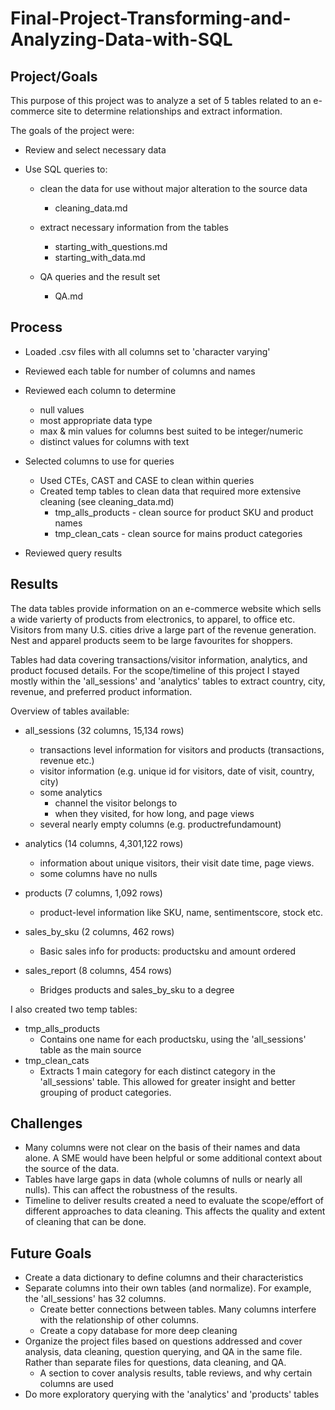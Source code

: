 # Final-Project-Transforming-and-Analyzing-Data-with-SQL

## Project/Goals
This purpose of this project was to analyze a set of 5 tables related to an e-commerce site to determine relationships and extract information. 

The goals of the project were:

* Review and select necessary data
* Use SQL queries to:

    * clean the data for use without major alteration to the source data
        
        * cleaning_data.md 
    * extract necessary information from the tables 
        * starting_with_questions.md
        * starting_with_data.md
    * QA queries and the result set
        * QA.md

## Process
* Loaded .csv files with all columns set to 'character varying'
* Reviewed each table for number of columns and names
* Reviewed each column to determine 
    
    * null values
    * most appropriate data type
    * max & min values for columns best suited to be integer/numeric
    * distinct values for columns with text
* Selected columns to use for queries
    * Used CTEs, CAST and CASE to clean within queries
    * Created temp tables to clean data that required more extensive cleaning (see cleaning_data.md) 
        * tmp_alls_products - clean source for product SKU and product names
        * tmp_clean_cats - clean source for mains product categories
* Reviewed query results

## Results
The data tables provide information on an e-commerce website which sells a wide varierty of products from electronics, to apparel, to office etc. Visitors from many U.S. cities drive a large part of the revenue generation. Nest and apparel products seem to be large favourites for shoppers. 

Tables had data covering transactions/visitor information, analytics, and product focused details. For the scope/timeline of this project I stayed mostly within the 'all_sessions' and 'analytics' tables to extract country, city, revenue, and preferred product information.

Overview of tables available:
* all_sessions (32 columns, 15,134 rows)
    * transactions level information for visitors and products (transactions, revenue etc.)
    * visitor information (e.g. unique id for visitors, date of visit, country, city)
    * some analytics
        * channel the visitor belongs to
        * when they visited, for how long, and page views
    * several nearly empty columns (e.g. productrefundamount) 

* analytics (14 columns, 4,301,122 rows)
    * information about unique visitors, their visit date time, page views.
    * some columns have no nulls 
* products (7 columns, 1,092 rows)
    * product-level information like SKU, name, sentimentscore, stock etc.
* sales_by_sku (2 columns, 462 rows)
    * Basic sales info for products: productsku and amount ordered
* sales_report (8 columns, 454 rows)
    * Bridges products and sales_by_sku to a degree 

I also created two temp tables:
* tmp_alls_products
    * Contains one name for each productsku, using the 'all_sessions' table as the main source
* tmp_clean_cats
    * Extracts 1 main category for each distinct category in the 'all_sessions' table. This allowed for greater insight and better grouping of product categories.

## Challenges 
* Many columns were not clear on the basis of their names and data alone. A SME would have been helpful or some additional context about the source of the data.
* Tables have large gaps in data (whole columns of nulls or nearly all nulls). This can affect the robustness of the results.
* Timeline to deliver results created a need to evaluate the scope/effort of different approaches to data cleaning. This affects the quality and extent of cleaning that can be done.  

## Future Goals

* Create a data dictionary to define columns and their characteristics
* Separate columns into their own tables (and normalize). For example, the 'all_sessions' has 32 columns.
    * Create better connections between tables. Many columns interfere with the relationship of other columns. 
    * Create a copy database for more deep cleaning
* Organize the project files based on questions addressed and cover analysis, data cleaning, question querying, and QA in the same file. Rather than separate files for questions, data cleaning, and QA.
    * A section to cover analysis results, table reviews, and why certain columns are used 
* Do more exploratory querying with the 'analytics' and 'products' tables